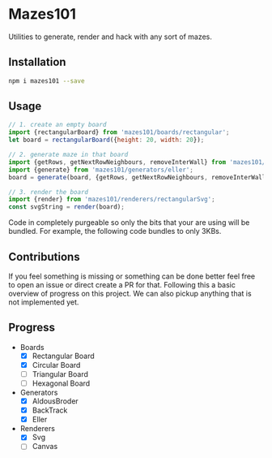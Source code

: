 # Mazes101

Utilities to generate, render and hack with any sort of mazes.

## Installation

```sh
npm i mazes101 --save
```

## Usage

```js
// 1. create an empty board
import {rectangularBoard} from 'mazes101/boards/rectangular';
let board = rectangularBoard({height: 20, width: 20});

// 2. generate maze in that board
import {getRows, getNextRowNeighbours, removeInterWall} from 'mazes101/boards/rectangular';
import {generate} from 'mazes101/generators/eller';
board = generate(board, {getRows, getNextRowNeighbours, removeInterWall});

// 3. render the board
import {render} from 'mazes101/renderers/rectangularSvg';
const svgString = render(board);
```

Code in completely purgeable so only the bits that your are using will be bundled. For example, the following code
bundles to only 3KBs.

## Contributions
If you feel something is missing or something can be done better
feel free to open an issue or direct create a PR for that. Following
this a basic overview of progress on this project. We can also pickup
anything that is not implemented yet. 

## Progress

* Boards
    * [x] Rectangular Board
    * [x] Circular Board
    * [ ] Triangular Board
    * [ ] Hexagonal Board
* Generators
    * [x] AldousBroder
    * [x] BackTrack
    * [x] Eller
* Renderers
    * [x] Svg
    * [ ] Canvas
